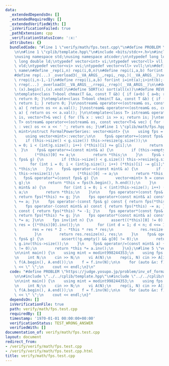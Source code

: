 ```yaml
---
data:
  _extendedDependsOn: []
  _extendedRequiredBy: []
  _extendedVerifiedWith: []
  _isVerificationFailed: true
  _pathExtension: cpp
  _verificationStatusIcon: ':x:'
  attributes: {}
  bundledCode: "#line 1 \"verify/math/fps.test.cpp\"\n#define PROBLEM \"https://judge.yosupo.jp/problem/inv_of_formal_power_series\"\
    \n\n#line 1 \"cplib/template.hpp\"\n#include <bits/stdc++.h>\n#include <atcoder/all>\n\
    \nusing namespace std;\nusing namespace atcoder;\n\ntypedef long long ll;\ntypedef\
    \ long double ld;\ntypedef vector<int> vi;\ntypedef vector<ll> vll;\ntypedef vector<ld>\
    \ vld;\ntypedef vector<vi> vvi;\ntypedef vector<vll> vvll;\n\n#define _overload3(_1,_2,_3,name,...)\
    \ name\n#define _rep(i,n) repi(i,0,n)\n#define repi(i,a,b) for(int i=int(a);i<int(b);++i)\n\
    #define rep(...) _overload3(__VA_ARGS__,repi,_rep,)(__VA_ARGS__)\n#define _rrep(i,n)\
    \ rrepi(i,n-1,-1)\n#define rrepi(i,a,b) for(int i=int(a);i>int(b);--i)\n#define\
    \ rrep(...) _overload3(__VA_ARGS__,rrepi,_rrep)(__VA_ARGS__)\n\n#define all(x)\
    \ (x).begin(),(x).end()\n#define SORT(x) sort(all(x))\n#define REVERSE(x) reverse(all(x))\n\
    \ntemplate<class T>bool chmax(T &a, const T &b) { if (a<b) { a=b; return 1; }\
    \ return 0; }\ntemplate<class T>bool chmin(T &a, const T &b) { if (b<a) { a=b;\
    \ return 1; } return 0; }\n\nostream& operator<<(ostream& os, const modint998244353&\
    \ a) { return os << a.val(); }\nostream& operator<<(ostream& os, const modint1000000007&\
    \ a) { return os << a.val(); }\n\ntemplate<class T> istream& operator>>(istream&\
    \ is, vector<T>& vec) { for (T& x : vec) is >> x; return is; }\ntemplate<class\
    \ T> ostream& operator<<(ostream& os, const vector<T>& vec) { for (const T& x\
    \ : vec) os << x << ' '; return os; }\n#line 1 \"cplib/math/fps.hpp\"\ntemplate<typename\
    \ mint>\nstruct FormalPowerSeries: vector<mint> {\n    using fps = FormalPowerSeries;\n\
    \    using vector<mint>::vector;\n\n    fps& operator+=(const fps& g) {\n    \
    \    if (this->size() < g.size()) this->resize(g.size());\n        for (int i\
    \ = 0; i < (int)g.size(); i++) (*this)[i] += g[i];\n        return *this;\n  \
    \  }\n    fps& operator+=(const mint& a) {\n        if (this->empty()) this->resize(1);\n\
    \        (*this)[0] += a;\n        return *this;\n    }\n    fps& operator-=(const\
    \ fps& g) {\n        if (this->size() < g.size()) this->resize(g.size());\n  \
    \      for (int i = 0; i < (int)g.size(); i++) (*this)[i] -= g[i];\n        return\
    \ *this;\n    }\n    fps& operator-=(const mint& a) {\n        if (this->empty())\
    \ this->resize(1);\n        (*this)[0] -= a;\n        return *this;\n    }\n \
    \   fps& operator*=(const fps& g) {\n        vector<mint> h = convolution(*this,\
    \ g);\n        return *this = fps(h.begin(), h.end());\n    }\n    fps& operator*=(const\
    \ mint& a) {\n        for (int i = 0; i < (int)this->size(); i++) (*this)[i] *=\
    \ a;\n        return *this;\n    }\n\n    fps operator+(const fps& g) const {\
    \ return fps(*this) += g; }\n    fps operator+(const mint& a) const { return fps(*this)\
    \ += a; }\n    fps operator-(const fps& g) const { return fps(*this) -= g; }\n\
    \    fps operator-(const mint& a) const { return fps(*this) -= a; }\n    fps operator-()\
    \ const { return fps(*this) *= -1; }\n    fps operator*(const fps& g) const {\
    \ return fps(*this) *= g; }\n    fps operator*(const mint& a) const { return fps(*this)\
    \ *= a; }\n\n    fps inv(int n) {\n        assert((*this)[0] != 0);\n        fps\
    \ res = {(*this)[0].inv()};\n        for (int d = 1; d < n; d <<= 1) {\n     \
    \       res = res * 2 - *this * res * res;\n            res.resize(d << 1);\n\
    \        }\n        return res.resize(n), res;\n    }\n    fps& operator/=(const\
    \ fps& g) {\n        assert(!g.empty() && g[0] != 0);\n        return *this *=\
    \ g.inv(this->size());\n    }\n    fps& operator/=(const mint& a) {\n        assert(a\
    \ != 0);\n        return *this *= a.inv();\n    }\n};\n#line 5 \"verify/math/fps.test.cpp\"\
    \n\nint main() {\n    using mint = modint998244353;\n    using fps = FormalPowerSeries<mint>;\n\
    \n    int N;\n    cin >> N;\n    vi A(N);\n    rep(i, N) cin >> A[i];\n\n    fps\
    \ f(A.begin(), A.end());\n    f = f.inv(N);\n\n    for (auto &x: f) cout << x\
    \ << \" \";\n    cout << endl;\n}\n"
  code: "#define PROBLEM \"https://judge.yosupo.jp/problem/inv_of_formal_power_series\"\
    \n\n#include \"../../cplib/template.hpp\"\n#include \"../../cplib/math/fps.hpp\"\
    \n\nint main() {\n    using mint = modint998244353;\n    using fps = FormalPowerSeries<mint>;\n\
    \n    int N;\n    cin >> N;\n    vi A(N);\n    rep(i, N) cin >> A[i];\n\n    fps\
    \ f(A.begin(), A.end());\n    f = f.inv(N);\n\n    for (auto &x: f) cout << x\
    \ << \" \";\n    cout << endl;\n}"
  dependsOn: []
  isVerificationFile: true
  path: verify/math/fps.test.cpp
  requiredBy: []
  timestamp: '1970-01-01 00:00:00+00:00'
  verificationStatus: TEST_WRONG_ANSWER
  verifiedWith: []
documentation_of: verify/math/fps.test.cpp
layout: document
redirect_from:
- /verify/verify/math/fps.test.cpp
- /verify/verify/math/fps.test.cpp.html
title: verify/math/fps.test.cpp
---
```

